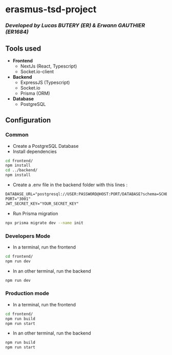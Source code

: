 # **erasmus-tsd-project**
### *Developed by Lucas BUTERY (ER) & Erwann GAUTHIER (ER1684)*

## **Tools used**
- **Frontend**
    - NextJs (React, Typescript)
    - Socket.io-client
- **Backend**
    - ExpressJS (Typescript)
    - Socket.io
    - Prisma (ORM)
- **Database**
    - PostgreSQL

## **Configuration**

### **Common**
- Create a PostgreSQL Database
- Install dependencies 
```bash
cd frontend/
npm install
cd ../backend/
npm install
```
- Create a .env file in the backend folder with this lines :
```txt
DATABASE_URL="postgresql://USER:PASSWORD@HOST:PORT/DATABASE?schema=SCHEMA"
PORT="3001"
JWT_SECRET_KEY="YOUR_SECRET_KEY"
```
- Run Prisma migration
```bash
npx prisma migrate dev --name init
```

### **Developers Mode**
- In a terminal, run the frontend
```bash
cd frontend/
npm run dev
```
- In an other terminal, run the backend
```bash
npm run dev
```

### **Production mode**

- In a terminal, run the frontend
```bash
cd frontend/
npm run build
npm run start
```
- In an other terminal, run the backend
```bash
npm run build
npm run start
```
